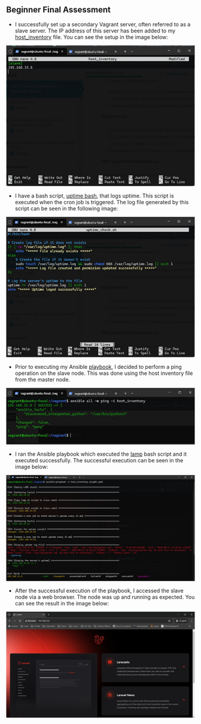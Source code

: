 ## Beginner Final Assessment

- I successfully set up a secondary Vagrant server, often referred to as a slave server. The IP address of this server has been added to my [host_inventory](host_inventory) file. You can see the setup in the image below:

![here](slave.jpg)

- I have a bash script, [uptime bash](uptime.sh), that logs uptime. This script is executed when the cron job is triggered. The log file generated by this script can be seen in the following image:

![uptime](crontask.jpg)

- Prior to executing my Ansible [playbook](playbook.yml), I decided to perform a ping operation on the slave node. This was done using the host inventory file from the master node.

![ping](pingslave.jpg)

- I ran the Ansible playbook which executed the [lamp](lamp.sh) bash script and it executed successfully. The successful execution can be seen in the image below:

![playbook](playbook.jpg)

- After the successful execution of the playbook, I accessed the slave node via a web browser. The node was up and running as expected. You can see the result in the image below:

![web](result.jpg)